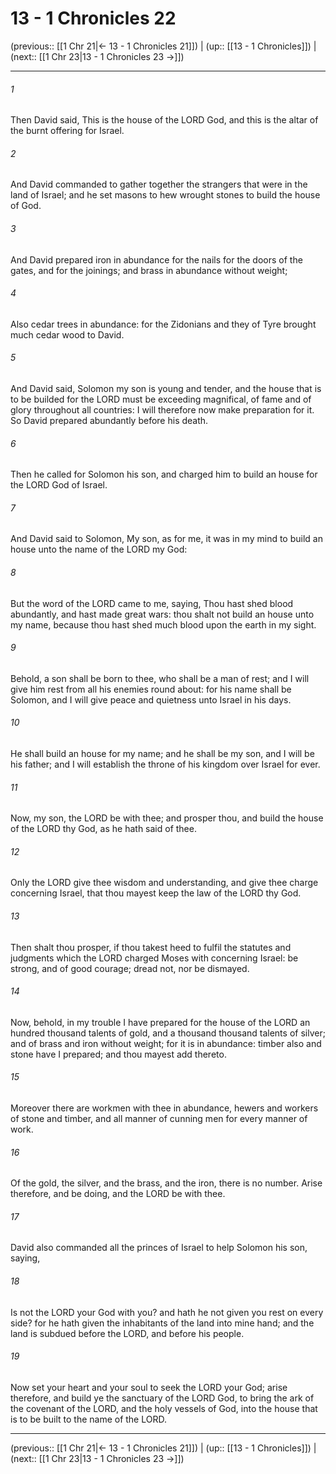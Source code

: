 # 13 - 1 Chronicles 22

(previous:: [[1 Chr 21|← 13 - 1 Chronicles 21]]) | (up:: [[13 - 1 Chronicles]]) | (next:: [[1 Chr 23|13 - 1 Chronicles 23 →]])

***


###### 1 
Then David said, This is the house of the LORD God, and this is the altar of the burnt offering for Israel. 

###### 2 
And David commanded to gather together the strangers that were in the land of Israel; and he set masons to hew wrought stones to build the house of God. 

###### 3 
And David prepared iron in abundance for the nails for the doors of the gates, and for the joinings; and brass in abundance without weight; 

###### 4 
Also cedar trees in abundance: for the Zidonians and they of Tyre brought much cedar wood to David. 

###### 5 
And David said, Solomon my son is young and tender, and the house that is to be builded for the LORD must be exceeding magnifical, of fame and of glory throughout all countries: I will therefore now make preparation for it. So David prepared abundantly before his death. 

###### 6 
Then he called for Solomon his son, and charged him to build an house for the LORD God of Israel. 

###### 7 
And David said to Solomon, My son, as for me, it was in my mind to build an house unto the name of the LORD my God: 

###### 8 
But the word of the LORD came to me, saying, Thou hast shed blood abundantly, and hast made great wars: thou shalt not build an house unto my name, because thou hast shed much blood upon the earth in my sight. 

###### 9 
Behold, a son shall be born to thee, who shall be a man of rest; and I will give him rest from all his enemies round about: for his name shall be Solomon, and I will give peace and quietness unto Israel in his days. 

###### 10 
He shall build an house for my name; and he shall be my son, and I will be his father; and I will establish the throne of his kingdom over Israel for ever. 

###### 11 
Now, my son, the LORD be with thee; and prosper thou, and build the house of the LORD thy God, as he hath said of thee. 

###### 12 
Only the LORD give thee wisdom and understanding, and give thee charge concerning Israel, that thou mayest keep the law of the LORD thy God. 

###### 13 
Then shalt thou prosper, if thou takest heed to fulfil the statutes and judgments which the LORD charged Moses with concerning Israel: be strong, and of good courage; dread not, nor be dismayed. 

###### 14 
Now, behold, in my trouble I have prepared for the house of the LORD an hundred thousand talents of gold, and a thousand thousand talents of silver; and of brass and iron without weight; for it is in abundance: timber also and stone have I prepared; and thou mayest add thereto. 

###### 15 
Moreover there are workmen with thee in abundance, hewers and workers of stone and timber, and all manner of cunning men for every manner of work. 

###### 16 
Of the gold, the silver, and the brass, and the iron, there is no number. Arise therefore, and be doing, and the LORD be with thee. 

###### 17 
David also commanded all the princes of Israel to help Solomon his son, saying, 

###### 18 
Is not the LORD your God with you? and hath he not given you rest on every side? for he hath given the inhabitants of the land into mine hand; and the land is subdued before the LORD, and before his people. 

###### 19 
Now set your heart and your soul to seek the LORD your God; arise therefore, and build ye the sanctuary of the LORD God, to bring the ark of the covenant of the LORD, and the holy vessels of God, into the house that is to be built to the name of the LORD.

***

(previous:: [[1 Chr 21|← 13 - 1 Chronicles 21]]) | (up:: [[13 - 1 Chronicles]]) | (next:: [[1 Chr 23|13 - 1 Chronicles 23 →]])
